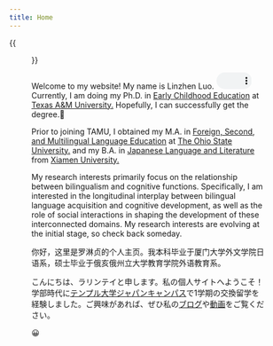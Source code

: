 ```yaml
---
title: Home
---
```


{{<figure src="/media/Photo.JPG" title="Me at the Ohio Union with Brutus Buckeye" width="450">}}


Welcome to my website! My name is Linzhen Luo. <audio controls="" style="width: 15%; height: 30px;"> <source src="/media/Name.mp4"> Your browser does not support the audio element. </audio> Currently, I am doing my Ph.D. in [Early Childhood Education](https://tlac.tamu.edu/academics/early-childhood-education/) at [Texas A&M University.](https://www.tamu.edu/index.html) Hopefully, I can successfully get the degree.🤩

Prior to joining TAMU, I obtained my M.A. in [Foreign, Second, and Multilingual Language Education](https://ehe.osu.edu/graduate/foreign-second-and-multilingual-language-education) at [The Ohio State University.](https://www.osu.edu/) and my B.A. in [Japanese Language and Literature](https://cflc.xmu.edu.cn/) from [Xiamen University.](https://www.xmu.edu.cn) 

My research interests primarily focus on the relationship between bilingualism and cognitive functions. Specifically, I am interested in the longitudinal interplay between bilingual language acquisition and cognitive development, as well as the role of social interactions in shaping the development of these interconnected domains. My research interests are evolving at the initial stage, so check back someday.

你好，这里是罗淋贞的个人主页。我本科毕业于厦门大学外文学院日语系，硕士毕业于俄亥俄州立大学教育学院外语教育系。

こんにちは、ラリンテイと申します。私の個人サイトへようこそ！学部時代に[テンプル大学ジャパンキャンパス](https://www.tuj.ac.jp/jp)で1学期の交換留学を経験しました。ご興味があれば、ぜひ私の[ブログ](https://beckyllz.design.blog)や[動画](https://youtu.be/bisOIGIX36M)をご覧ください。

😀



